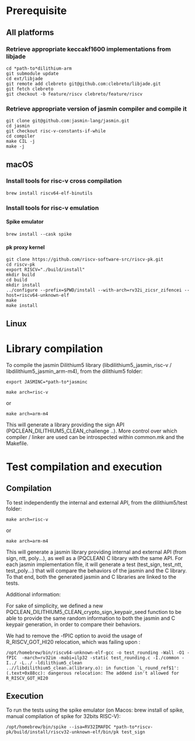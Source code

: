 # Prerequisite

## All platforms

### Retrieve appropriate keccakf1600 implementations from libjade

``` shell
cd *path-to*dilithium-arm
git submodule update
cd ext/libjade
git remote add clebreto git@github.com:clebreto/libjade.git
git fetch clebreto
git checkout -b feature/riscv clebreto/feature/riscv
```

### Retrieve appropriate version of jasmin compiler and compile it

``` shell
git clone git@github.com:jasmin-lang/jasmin.git
cd jasmin
git checkout risc-v-constants-if-while
cd compiler
make CIL -j
make -j
```

## macOS

### Install tools for risc-v cross compilation

``` shell
brew install riscv64-elf-binutils
```

### Install tools for risc-v emulation

#### Spike emulator

``` shell
brew install --cask spike
```

#### pk proxy kernel

``` shell
git clone https://github.com/riscv-software-src/riscv-pk.git
cd riscv-pk
export RISCV="./build/install"
mkdir build
cd build
mkdir install
../configure --prefix=$PWD/install --with-arch=rv32i_zicsr_zifencei --host=riscv64-unknown-elf
make
make install
```

## Linux

# Library compilation

To compile the jasmin Dilithium5 library (libdilithium5_jasmin_risc-v / libdilithium5_jasmin_arm-m4), from the dilithium5 folder:

``` shell
export JASMINC=*path-to*jasminc
```

``` shell
make arch=risc-v
```
 or
 
``` shell
make arch=arm-m4
```

This will generate a library providing the sign API (PQCLEAN_DILITHIUM5_CLEAN_challenge ..). 
More control over which compiler / linker are used can be introspected within common.mk and the Makefile.


# Test compilation and execution

## Compilation

To test independently the internal and external API, from the dilithium5/test folder:

``` shell
make arch=risc-v
```
 or
 
``` shell
make arch=arm-m4
```

This will generate a jasmin library providing internal and external API (from sign, ntt, poly...), as well as a (PQCLEAN) C library with the same API.
For each jasmin implementation file, it will generate a test (test_sign, test_ntt, test_poly...) that will compare the behaviors of the jasmin and the C library.
To that end, both the generated jasmin and C libraries are linked to the tests.

Additional information:

For sake of simplicity, we defined a new PQCLEAN_DILITHIUM5_CLEAN_crypto_sign_keypair_seed function to be able to provide the same random information to both the jasmin and C keypair generation, in order to compare their behaviors.

We had to remove the -fPIC option to avoid the usage of R_RISCV_GOT_HI20 relocation, which was failing upon :

``` shell
/opt/homebrew/bin/riscv64-unknown-elf-gcc -o test_rounding -Wall -O1 -fPIC  -march=rv32im -mabi=ilp32 -static test_rounding.c -I./common -I../ -L../ -ldilithium5_clean
..//libdilithium5_clean.a(library.o): in function `L_round_ref$1':
(.text+0x88cc): dangerous relocation: The addend isn't allowed for R_RISCV_GOT_HI20
```

## Execution

To run the tests using the spike emulator (on Macos: brew install of spike, manual compilation of spike for 32bits RISC-V):

``` shell
/opt/homebrew/bin/spike --isa=RV32IMAFDC *path-to*riscv-pk/build/install/riscv32-unknown-elf/bin/pk test_sign
```



